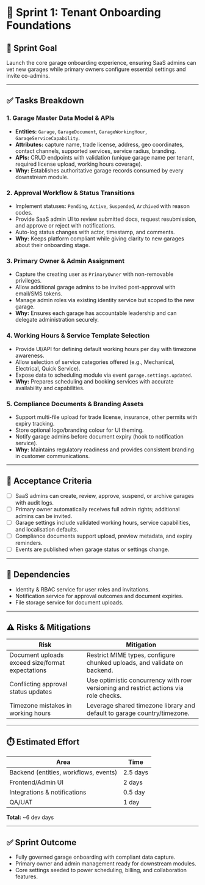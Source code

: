 # 🚀 Sprint 1: Tenant Onboarding Foundations

## 🎯 Sprint Goal
Launch the core garage onboarding experience, ensuring SaaS admins can vet new garages while primary owners configure essential settings and invite co-admins.

---

## ✅ Tasks Breakdown

### 1. Garage Master Data Model & APIs
- **Entities:** `Garage`, `GarageDocument`, `GarageWorkingHour`, `GarageServiceCapability`.
- **Attributes:** capture name, trade license, address, geo coordinates, contact channels, supported services, service radius, branding.
- **APIs:** CRUD endpoints with validation (unique garage name per tenant, required license upload, working hours coverage).
- **Why:** Establishes authoritative garage records consumed by every downstream module.

### 2. Approval Workflow & Status Transitions
- Implement statuses: `Pending`, `Active`, `Suspended`, `Archived` with reason codes.
- Provide SaaS admin UI to review submitted docs, request resubmission, and approve or reject with notifications.
- Auto-log status changes with actor, timestamp, and comments.
- **Why:** Keeps platform compliant while giving clarity to new garages about their onboarding stage.

### 3. Primary Owner & Admin Assignment
- Capture the creating user as `PrimaryOwner` with non-removable privileges.
- Allow additional garage admins to be invited post-approval with email/SMS tokens.
- Manage admin roles via existing identity service but scoped to the new garage.
- **Why:** Ensures each garage has accountable leadership and can delegate administration securely.

### 4. Working Hours & Service Template Selection
- Provide UI/API for defining default working hours per day with timezone awareness.
- Allow selection of service categories offered (e.g., Mechanical, Electrical, Quick Service).
- Expose data to scheduling module via event `garage.settings.updated`.
- **Why:** Prepares scheduling and booking services with accurate availability and capabilities.

### 5. Compliance Documents & Branding Assets
- Support multi-file upload for trade license, insurance, other permits with expiry tracking.
- Store optional logo/branding colour for UI theming.
- Notify garage admins before document expiry (hook to notification service).
- **Why:** Maintains regulatory readiness and provides consistent branding in customer communications.

---

## 📌 Acceptance Criteria
- [ ] SaaS admins can create, review, approve, suspend, or archive garages with audit logs.
- [ ] Primary owner automatically receives full admin rights; additional admins can be invited.
- [ ] Garage settings include validated working hours, service capabilities, and localisation defaults.
- [ ] Compliance documents support upload, preview metadata, and expiry reminders.
- [ ] Events are published when garage status or settings change.

---

## 🔗 Dependencies
- Identity & RBAC service for user roles and invitations.
- Notification service for approval outcomes and document expiries.
- File storage service for document uploads.

---

## ⚠️ Risks & Mitigations
| Risk | Mitigation |
|------|------------|
| Document uploads exceed size/format expectations | Restrict MIME types, configure chunked uploads, and validate on backend. |
| Conflicting approval status updates | Use optimistic concurrency with row versioning and restrict actions via role checks. |
| Timezone mistakes in working hours | Leverage shared timezone library and default to garage country/timezone. |

---

## ⏱️ Estimated Effort
| Area | Time |
|------|------|
| Backend (entities, workflows, events) | 2.5 days |
| Frontend/Admin UI | 2 days |
| Integrations & notifications | 0.5 day |
| QA/UAT | 1 day |

**Total:** ~6 dev days

---

## ✅ Sprint Outcome
- Fully governed garage onboarding with compliant data capture.
- Primary owner and admin management ready for downstream modules.
- Core settings seeded to power scheduling, billing, and collaboration features.
